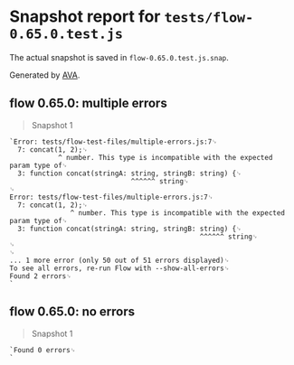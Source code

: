 # Snapshot report for `tests/flow-0.65.0.test.js`

The actual snapshot is saved in `flow-0.65.0.test.js.snap`.

Generated by [AVA](https://ava.li).

## flow 0.65.0: multiple errors

> Snapshot 1

    `Error: tests/flow-test-files/multiple-errors.js:7␊
      7: concat(1, 2);␊
                ^ number. This type is incompatible with the expected param type of␊
      3: function concat(stringA: string, stringB: string) {␊
                                  ^^^^^^ string␊
    ␊
    Error: tests/flow-test-files/multiple-errors.js:7␊
      7: concat(1, 2);␊
                   ^ number. This type is incompatible with the expected param type of␊
      3: function concat(stringA: string, stringB: string) {␊
                                                   ^^^^^^ string␊
    ␊
    ␊
    ... 1 more error (only 50 out of 51 errors displayed)␊
    To see all errors, re-run Flow with --show-all-errors␊
    Found 2 errors␊
    `

## flow 0.65.0: no errors

> Snapshot 1

    `Found 0 errors␊
    `
